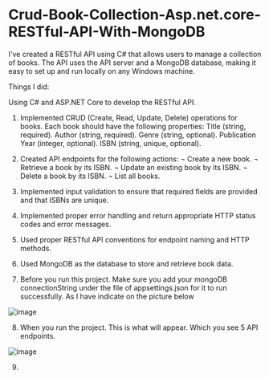 # Crud-Book-Collection-Asp.net.core-RESTful-API-With-MongoDB

 I've created a RESTful API using C# that allows users to manage a collection of books. The API uses the API server and a MongoDB database, making it easy to set up and run locally on any Windows machine.

Things I did:

Using  C# and ASP.NET Core to develop the RESTful API.
1. Implemented CRUD (Create, Read, Update, Delete) operations for books. Each book should have the following properties:
Title (string, required).
Author (string, required).
Genre (string, optional).
Publication Year (integer, optional).
ISBN (string, unique, optional).

2. Created API endpoints for the following actions:
¬ Create a new book.
¬  Retrieve a book by its ISBN.
¬  Update an existing book by its ISBN.
¬  Delete a book by its ISBN.
¬  List all books.

3. Implemented input validation to ensure that required fields are provided and that ISBNs are unique.
4. Implemented proper error handling and return appropriate HTTP status codes and error messages.
5. Used proper RESTful API conventions for endpoint naming and HTTP methods.
6. Used MongoDB as the database to store and retrieve book data.

7. Before you run this project. Make sure you add your mongoDB connectionString under the file of appsettings.json for it to run successfully. As I have indicate on the picture below

![image](https://github.com/Nyiko24/Crud-Book-Collection-Asp.net.core-RESTful-API-With-MongoDB/assets/114064061/af5d4333-706c-419e-a5ca-2c79020fd712)


8. When you run the project. This is what will appear. Which you see 5 API endpoints.

![image](https://github.com/Nyiko24/Crud-Book-Collection-Asp.net.core-RESTful-API-With-MongoDB/assets/114064061/8d6085b0-c641-4544-a2fd-ed827662b761)

9.

